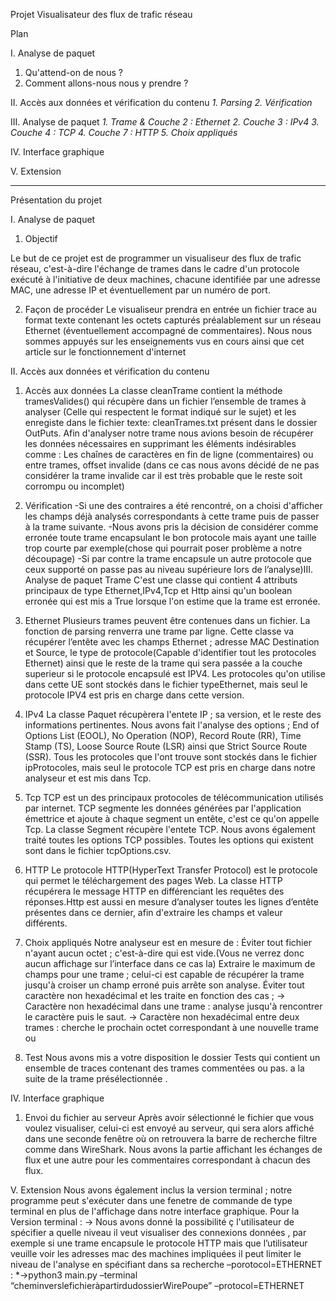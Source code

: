 Projet Visualisateur des flux de trafic réseau 

Plan 

I. Analyse de paquet 
1. Qu'attend-on de nous ?
2. Comment allons-nous nous y prendre ?

II. Accès aux données et vérification du contenu 
*1. Parsing*
*2. Vérification*

III. Analyse de paquet 
*1. Trame & Couche 2 : Ethernet*
*2. Couche 3 : IPv4*
*3. Couche 4 : TCP*
*4. Couche 7 : HTTP*
*5. Choix appliqués*

IV. Interface graphique 

V. Extension 

 ----------------------------------------------------------------------------------------------------------------

Présentation du projet 

I. Analyse de paquet 
1. Objectif 

Le but de ce projet est de programmer un visualiseur des flux de trafic réseau, c'est-à-dire l'échange de trames dans le cadre d'un protocole
exécuté à l'initiative de deux machines, chacune identifiée par une adresse MAC, une adresse IP et éventuellement par un numéro de port. 

2. Façon de procéder 
Le visualiseur prendra en entrée un fichier trace au format texte contenant les octets capturés préalablement sur un réseau Ethernet
(éventuellement accompagné de commentaires). Nous nous sommes appuyés sur les enseignements vus en cours ainsi que cet article sur le
fonctionnement d'internet 

II. Accès aux données et vérification du contenu 
1. Accès aux données 
La classe cleanTrame contient la méthode tramesValides() qui récupère dans un fichier l’ensemble de trames à analyser (Celle qui respectent le
format indiqué sur le sujet) et les enregiste dans le fichier texte: cleanTrames.txt présent dans le dossier OutPuts. Afin d'analyser notre trame
nous avions besoin de récupérer les données nécessaires en supprimant les éléments indésirables comme : 
Les chaînes de caractères en fin de ligne (commentaires) ou entre trames,
offset invalide (dans ce cas nous avons décidé de ne pas considérer la trame invalide car il est très probable que le reste soit corrompu ou
incomplet) 

2. Vérification 
-Si une des contraires a été rencontré, on a choisi d'afficher les champs déjà analysés correspondants à cette trame puis de passer à la trame
suivante. -Nous avons pris la décision de considérer comme erronée toute trame encapsulant le bon protocole mais ayant une taille trop courte
par exemple(chose qui pourrait poser problème a notre découpage) -Si par contre la trame encapsule un autre protocole que ceux supporté on
passe pas au niveau supérieure lors de l’analyse)III. Analyse de paquet 
Trame 
C'est une classe qui contient 4 attributs principaux de type Ethernet,IPv4,Tcp et Http ainsi qu'un boolean erronée qui est mis a True lorsque l'on
estime que la trame est erronée. 

1. Ethernet 
Plusieurs trames peuvent être contenues dans un fichier. La fonction de parsing renverra une trame par ligne. Cette classe va récupérer l’entête
avec les champs Ethernet ; adresse MAC Destination et Source, le type de protocole(Capable d'identifier tout les protocoles Ethernet) ainsi que le
reste de la trame qui sera passée a la couche superieur si le protocole encapsulé est IPV4. Les protocoles qu'on utilise dans cette UE sont stockés
dans le fichier typeEthernet, mais seul le protocole IPV4 est pris en charge dans cette version. 

2. IPv4 
La classe Paquet récupèrera l'entete IP ; sa version, et le reste des informations pertinentes. Nous avons fait l'analyse des options ; End of Options
List (EOOL), No Operation (NOP), Record Route (RR), Time Stamp (TS), Loose Source Route (LSR) ainsi que Strict Source Route (SSR). Tous les
protocoles que l'ont trouve sont stockés dans le fichier ipProtocoles, mais seul le protocole TCP est pris en charge dans notre analyseur et est mis
dans Tcp. 

3. Tcp 
TCP est un des principaux protocoles de télécommunication utilisés par internet. TCP segmente les données générées par l'application émettrice
et ajoute à chaque segment un entête, c'est ce qu'on appelle Tcp. La classe Segment récupère l'entete TCP. Nous avons également traité toutes les
options TCP possibles. Toutes les options qui existent sont dans le fichier tcpOptions.csv. 

4. HTTP 
Le protocole HTTP(HyperText Transfer Protocol) est le protocole qui permet le téléchargement des pages Web. La classe HTTP récupérera le
message HTTP en différenciant les requêtes des réponses.Http est aussi en mesure d’analyser toutes les lignes d’entête présentes dans ce dernier,
afin d'extraire les champs et valeur différents. 

5. Choix appliqués 
Notre analyseur est en mesure de : 
Éviter tout fichier n'ayant aucun octet ; c'est-à-dire qui est vide.(Vous ne verrez donc aucun affichage sur l’interface dans ce cas la)
Extraire le maximum de champs pour une trame ; celui-ci est capable de récupérer la trame jusqu'à croiser un champ erroné puis arrête
son analyse.
Éviter tout caractère non hexadécimal et les traite en fonction des cas ; 
-> Caractère non hexadécimal dans une trame : analyse jusqu'à rencontrer le caractère puis le saut.
-> Caractère non hexadécimal entre deux trames : cherche le prochain octet correspondant à une nouvelle trame ou

6. Test 
Nous avons mis a votre disposition le dossier Tests qui contient un ensemble de traces contenant des trames commentées ou pas. 
a la suite de la trame présélectionnée .

IV. Interface graphique 
1. Envoi du fichier au serveur 
Après avoir sélectionné le fichier que vous voulez visualiser, celui-ci est envoyé au serveur, qui sera alors affiché dans une seconde fenêtre où on
retrouvera la barre de recherche filtre comme dans WireShark. Nous avons la partie affichant les échanges de flux et une autre pour les
commentaires correspondant à chacun des flux. 

V. Extension 
Nous avons également inclus la version terminal ; notre programme peut s'exécuter dans une fenetre de commande de type terminal en plus de
l'affichage dans notre interface graphique. 
Pour la Version terminal : -> Nous avons donné la possibilité ç l'utilisateur de spécifier a quelle niveau il veut visualiser des connexions données ,
par exemple si une trame encapsule le protocole HTTP mais que l’utilisateur veuille voir les adresses mac des machines impliquées il peut limiter
le niveau de l'analyse en spécifiant dans sa recherche –porotocol=ETHERNET : *->python3 main.py –terminal
“cheminverslefichieràpartirdudossierWirePoupe” –protocol=ETHERNET
